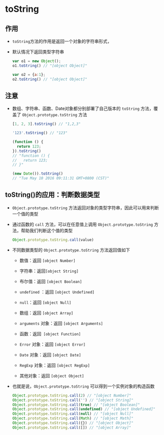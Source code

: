 # toString

## 作用

  - `toString`方法的作用是返回一个对象的字符串形式，

  - 默认情况下返回类型字符串

    ```javascript
    var o1 = new Object();
    o1.toString() // "[object Object]"

    var o2 = {a:1};
    o2.toString() // "[object Object]"
    ```

## 注意

  - 数组、字符串、函数、Date对象都分别部署了自己版本的 `toString` 方法，覆盖了 `Object.prototype.toString` 方法

    ```javascript
    [1, 2, 3].toString() // "1,2,3"

    '123'.toString() // "123"

    (function () {
      return 123;
    }).toString()
    // "function () {
    //   return 123;
    // }"

    (new Date()).toString()
    // "Tue May 10 2016 09:11:31 GMT+0800 (CST)"
    ```

## toString()的应用：判断数据类型

  - `Object.prototype.toString` 方法返回对象的类型字符串，因此可以用来判断一个值的类型

  - 通过函数的 `call` 方法，可以在任意值上调用 `Object.prototype.toString` 方法，帮助我们判断这个值的类型

    ```javascript
    Object.prototype.toString.call(value)
    ```

  - 不同数据类型的 `Object.prototype.toString` 方法返回值如下

      - 数值：返回 `[object Number]`

      - 字符串：返回`[object String]`

      - 布尔值：返回 `[object Boolean]`

      - `undefined` ：返回 `[object Undefined]`

      - `null`：返回 `[object Null]`

      - 数组：返回 `[object Array]`

      - `arguments` 对象：返回 `[object Arguments]`

      - 函数：返回` [object Function]`

      - `Error` 对象：返回 `[object Error]`

      - `Date` 对象：返回 `[object Date]`

      - `RegExp` 对象：返回 `[object RegExp]`

      - 其他对象：返回 `[object Object]`

  - 也就是说，`Object.prototype.toString` 可以得到一个实例对象的构造函数

    ```javascript
    Object.prototype.toString.call(2) // "[object Number]"
    Object.prototype.toString.call('') // "[object String]"
    Object.prototype.toString.call(true) // "[object Boolean]"
    Object.prototype.toString.call(undefined) // "[object Undefined]"
    Object.prototype.toString.call(null) // "[object Null]"
    Object.prototype.toString.call(Math) // "[object Math]"
    Object.prototype.toString.call({}) // "[object Object]"
    Object.prototype.toString.call([]) // "[object Array]"
    ```

